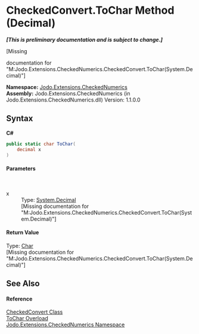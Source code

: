 # CheckedConvert.ToChar Method (Decimal)
 _**\[This is preliminary documentation and is subject to change.\]**_

\[Missing <summary> documentation for "M:Jodo.Extensions.CheckedNumerics.CheckedConvert.ToChar(System.Decimal)"\]

**Namespace:**&nbsp;<a href="N_Jodo_Extensions_CheckedNumerics">Jodo.Extensions.CheckedNumerics</a><br />**Assembly:**&nbsp;Jodo.Extensions.CheckedNumerics (in Jodo.Extensions.CheckedNumerics.dll) Version: 1.1.0.0

## Syntax

**C#**<br />
``` C#
public static char ToChar(
	decimal x
)
```


#### Parameters
&nbsp;<dl><dt>x</dt><dd>Type: <a href="https://docs.microsoft.com/dotnet/api/system.decimal" target="_blank" rel="noopener noreferrer">System.Decimal</a><br />\[Missing <param name="x"/> documentation for "M:Jodo.Extensions.CheckedNumerics.CheckedConvert.ToChar(System.Decimal)"\]</dd></dl>

#### Return Value
Type: <a href="https://docs.microsoft.com/dotnet/api/system.char" target="_blank" rel="noopener noreferrer">Char</a><br />\[Missing <returns> documentation for "M:Jodo.Extensions.CheckedNumerics.CheckedConvert.ToChar(System.Decimal)"\]

## See Also


#### Reference
<a href="T_Jodo_Extensions_CheckedNumerics_CheckedConvert">CheckedConvert Class</a><br /><a href="Overload_Jodo_Extensions_CheckedNumerics_CheckedConvert_ToChar">ToChar Overload</a><br /><a href="N_Jodo_Extensions_CheckedNumerics">Jodo.Extensions.CheckedNumerics Namespace</a><br />